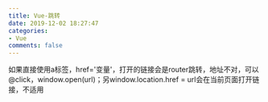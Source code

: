 ```yaml
---
title: Vue-跳转
date: 2019-12-02 18:27:47
categories:
- Vue
comments: false
---
```




如果直接使用a标签，href='变量'，打开的链接会是router跳转，地址不对，可以@click，window.open(url)；另window.location.href = url会在当前页面打开链接，不适用